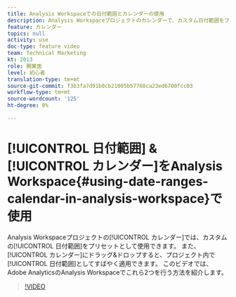 ```yaml
---
title: Analysis Workspaceでの日付範囲とカレンダーの使用
description: Analysis Workspaceプロジェクトのカレンダーで、カスタム日付範囲をプリセットとして使用できます。 また、カレンダーにドラッグ&ドロップすると、プロジェクトの日付範囲としてすばやく適用できます。 このビデオでは、Adobe AnalyticsのAnalysis Workspaceでこれら2つを行う方法を紹介します。
feature: カレンダー
topics: null
activity: use
doc-type: feature video
team: Technical Marketing
kt: 2013
role: 開業医
level: 初心者
translation-type: tm+mt
source-git-commit: f3b3fa7d91b0cb21005b57768ca23ed6700fcc03
workflow-type: tm+mt
source-wordcount: '125'
ht-degree: 0%

---
```



# [!UICONTROL 日付範囲] &amp; [!UICONTROL カレンダー]をAnalysis Workspace{#using-date-ranges-calendar-in-analysis-workspace}で使用

Analysis Workspaceプロジェクトの[!UICONTROL カレンダー]では、カスタムの[!UICONTROL 日付範囲]をプリセットとして使用できます。 また、[!UICONTROL カレンダー]にドラッグ&amp;ドロップすると、プロジェクト内で[!UICONTROL 日付範囲]としてすばやく適用できます。 このビデオでは、Adobe AnalyticsのAnalysis Workspaceでこれら2つを行う方法を紹介します。

>[!VIDEO](https://video.tv.adobe.com/v/23973/?quality=12)
